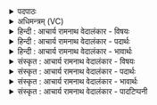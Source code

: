 <details><summary>पदपाठः</summary>

उ꣡प꣢꣯। अ꣣स्मै। गायत। नरः। प꣡व꣢꣯मानाय। इ꣡न्द꣢꣯वे। अ꣣भि꣢। दे꣡वा꣢न्। इ꣡य꣢꣯क्षते। ७६३।
</details>

<details><summary>अधिमन्त्रम् (VC)</summary>

- पवमानः सोमः
- असितः काश्यपो देवलो वा
- गायत्री
- षड्जः
</details>

<details><summary>हिन्दी : आचार्य रामनाथ वेदालंकार - विषयः</summary>

तृतीय ऋचा उत्तरार्चिक के आरम्भ में क्रमाङ्क ६५१ पर परमात्मोपासना के विषय में तथा गुरुओं के शिष्यों के प्रति कर्तव्य के विषय में व्याख्यात की गयी थी। यहाँ जीवात्मा और राजा का विषय वर्णित करते हैं।
</details>

<details><summary>हिन्दी : आचार्य रामनाथ वेदालंकार - पदार्थः</summary>

पदार्थान्वयभाषाः -  प्रथम—जीवात्मा के पक्ष में। हे (नरः) मनुष्यो ! तुम (देवान्) प्रकाशक मन, बुद्धि और ज्ञानेन्द्रिय रूप देवों में (अभि इयक्षते) परस्पर सङ्गति करानेवाले, (पवमानाय) मन को पवित्र करनेवाले (अस्मै) इस (इन्दवे) तेजस्वी जीवात्मा के लिए अर्थात् तेजस्वी जीवात्मा को लक्ष्य करके (गायत) उद्बोधन-गीत गाओ ॥ द्वितीय—राजा के पक्ष में। हे (नरः) राष्ट्र के प्रजाजनो ! तुम (देवान्) विद्वान् जनों की (अभि इयक्षते) पूजा करनेवाले, (पवमानाय) राष्ट्र के प्रदेशों में इधर-उधर सञ्चार करनेवाले (अस्मै) इस (इन्दवे) तेजस्वी, धन-धान्य-दूध आदि से राष्ट्रभूमि को सींचनेवाले राजा के लिए अर्थात् राजा को लक्ष्य करके (गायत) उद्बोधन-गीत तथा अभिनन्दन-गीत गाओ ॥३॥ इस मन्त्र में श्लेषालङ्कार है ॥३॥
</details>

<details><summary>हिन्दी : आचार्य रामनाथ वेदालंकार - भावार्थः</summary>

भावार्थभाषाः -  मनुष्यों को चाहिए कि अपने आत्मा को तथा स्वराष्ट्र के राजा को उद्बोधन देकर वैयक्तिक तथा राष्ट्रिय उन्नति करें ॥३॥ इस खण्ड में मनुष्यों के अभ्युदय और निःश्रेयस के लिए परमात्मा तथा राजा का वर्णन होने से इस खण्ड की पूर्व खण्ड के साथ सङ्गति है ॥ द्वितीय अध्याय में पञ्चम खण्ड समाप्त ॥
</details>

<details><summary>संस्कृत : आचार्य रामनाथ वेदालंकार - विषयः</summary>

तृतीया ऋग् उत्तरार्चिकारम्भे ६५१ क्रमाङ्के परमात्मोपासनाविषये गुरूणां शिष्यान् प्रति कर्त्तव्यविषये च व्याख्याता। अत्र जीवात्मनो नृपतेश्च विषयमाह।
</details>

<details><summary>संस्कृत : आचार्य रामनाथ वेदालंकार - पदार्थः</summary>

पदार्थान्वयभाषाः -  प्रथमः—जीवात्मपक्षे। हे (नरः) मनुष्याः ! यूयम् (देवान्) प्रकाशकान् मनोबुद्धिज्ञानेन्द्रियरूपान् (अभि इयक्षते) परस्परं संगमयित्रे। [अत्र स्वार्थे सन्।] (पवमानाय) मनःपावित्र्यं कुर्वाणाय (अस्मै) एतस्मै (इन्दवे) दीप्तिमते जीवात्मने, दीप्तिमन्तं जीवात्मानमभिलक्ष्य इति भावः (गायत) उद्बोधनगीतानि प्रोच्चारयत ॥ द्वितीयः—नृपतिपक्षे। हे (नरः) राष्ट्रस्य प्रजाजनाः ! यूयम् (देवान्) विदुषो जनान् (अभि इयक्षते) पूजयते, (पवमानाय) राष्ट्रप्रदेशेषु इतस्ततः संचरते। [पवते गतिकर्मा निघं० २।१४।] (अस्मै) एतस्मै (इन्दवे) तेजस्विने धनधान्यदुग्धादिभिः राष्ट्रभूमिक्लेदकाय च नृपतये। [इन्दुः इन्धेरुनत्तेर्वा। निरु० १०।२७।] (गायत) प्रोद्बोधनगीतानि अभिनन्दनगीतानि च प्रोच्चारयत ॥३॥२ अत्र श्लेषालङ्कारः ॥३॥
</details>

<details><summary>संस्कृत : आचार्य रामनाथ वेदालंकार - भावार्थः</summary>

भावार्थभाषाः -  जनैः स्वात्मानं स्वकीयराष्ट्रस्य नृपतिं चोद्बोध्य वैयक्तिको राष्ट्रियश्चोत्कर्षः सम्पादनीयः ॥३॥ अस्मिन् खण्डे जनानामभ्युदयनिःश्रेयसार्थं परमात्मनो नृपतेश्च वर्णनादेतत्खण्डस्य पूर्वखण्डेन सह संगतिरस्ति ॥
</details>

<details><summary>संस्कृत : आचार्य रामनाथ वेदालंकार - पादटिप्पनी</summary>

टिप्पणी:   १. ऋ० ९।११।१, य० ३३।६२, ऋषिः देवलः, देवता सोमः। साम० ६५१। २. यजुर्भाष्ये दयानन्दर्षिर्मन्त्रमिमम् ‘अध्यापकाध्येतारः कथं वर्तेरन्’ इति विषये व्याख्यातवान्।
</details>